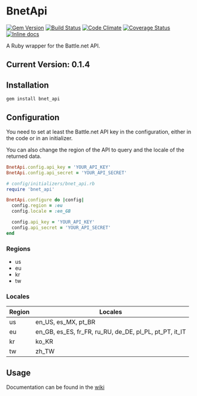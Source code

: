 # BnetApi

[![Gem Version](https://badge.fury.io/rb/bnet_api.svg)](http://badge.fury.io/rb/bnet_api)
[![Build Status](https://travis-ci.org/tconnolly/BnetApi.svg?branch=master)](https://travis-ci.org/tconnolly/BnetApi)
[![Code Climate](https://codeclimate.com/github/tconnolly/BnetApi/badges/gpa.svg)](https://codeclimate.com/github/tconnolly/BnetApi)
[![Coverage Status](https://coveralls.io/repos/tconnolly/BnetApi/badge.png?branch=master)](https://coveralls.io/r/tconnolly/BnetApi?branch=master
)[![Inline docs](http://inch-ci.org/github/tconnolly/bnetapi.svg?branch=master)](http://inch-ci.org/github/tconnolly/bnetapi)

A Ruby wrapper for the Battle.net API.

## Current Version: 0.1.4

## Installation

	gem install bnet_api

## Configuration

You need to set at least the Battle.net API key in the configuration, either in the code or in an initializer.

You can also change the region of the API to query and the locale of the returned data.

```ruby
BnetApi.config.api_key = 'YOUR_API_KEY'
BnetApi.config.api_secret = 'YOUR_API_SECRET'
```

```ruby
# config/initializers/bnet_api.rb
require 'bnet_api'

BnetApi.configure do |config|
  config.region = :eu
  config.locale = :en_GB

  config.api_key = 'YOUR_API_KEY'
  config.api_secret = 'YOUR_API_SECRET'
end
```

### Regions

* us
* eu
* kr
* tw

### Locales

Region   | Locales  
---------|----------
us       | en_US, es_MX, pt_BR 
eu       | en_GB, es_ES, fr_FR, ru_RU, de_DE, pl_PL, pt_PT, it_IT 
kr       | ko_KR    
tw       | zh_TW

## Usage

Documentation can be found in the [wiki](https://github.com/tconnolly/BnetApi/wiki)